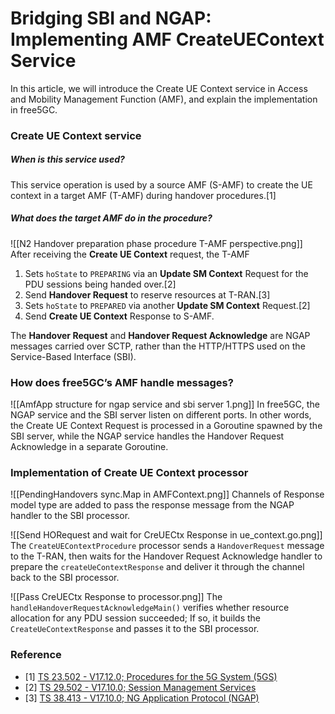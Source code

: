# Bridging SBI and NGAP: Implementing AMF CreateUEContext Service
In this article, we will introduce the Create UE Context service in Access and Mobility Management Function (AMF), and explain the implementation in free5GC.

### Create UE Context service
##### When is this service used?
This service operation is used by a source AMF (S-AMF) to create the UE context in a target AMF (T-AMF) during handover procedures.\[1]

##### What does the target AMF do in the procedure?
![[N2 Handover preparation phase procedure T-AMF perspective.png]]
After receiving the **Create UE Context** request, the T-AMF
1. Sets `hoState` to `PREPARING` via an **Update SM Context** Request for the PDU sessions being handed over.\[2]
2. Send **Handover Request** to reserve resources at T-RAN.\[3]
3. Sets `hoState` to `PREPARED` via another **Update SM Context** Request.\[2]
4. Send **Create UE Context** Response to S-AMF.

The **Handover Request** and **Handover Request Acknowledge** are NGAP messages carried over SCTP, rather than the HTTP/HTTPS used on the Service-Based Interface (SBI).

### How does free5GC’s AMF handle messages?
![[AmfApp structure for ngap service and sbi server 1.png]]
In free5GC, the NGAP service and the SBI server listen on different ports. In other words, the Create UE Context Request is processed in a Goroutine spawned by the SBI server, while the NGAP service handles the Handover Request Acknowledge in a separate Goroutine.

### Implementation of Create UE Context processor
![[PendingHandovers sync.Map in AMFContext.png]]
Channels of Response model type are added to pass the response message from the NGAP handler to the SBI processor.

![[Send HORequest and wait for CreUECtx Response in ue_context.go.png]]
The `CreateUEContextProcedure` processor sends a `HandoverRequest` message to the T-RAN, then waits for the Handover Request Acknowledge handler to prepare the `createUeContextResponse` and deliver it through the channel back to the SBI processor.

![[Pass CreUECtx Response to processor.png]]
The `handleHandoverRequestAcknowledgeMain()` verifies whether resource allocation for any PDU session succeeded; If so, it builds the `CreateUeContextResponse` and passes it to the SBI processor.

### Reference
- \[1\] [TS 23.502 - V17.12.0; Procedures for the 5G System (5GS)](https://www.etsi.org/deliver/etsi_ts/123500_123599/123502/17.12.00_60/ts_123502v171200p.pdf) 
- \[2\] [TS 29.502 - V17.10.0; Session Management Services](https://www.etsi.org/deliver/etsi_ts/129500_129599/129502/17.10.00_60/ts_129502v171000p.pdf) 
- \[3\] [TS 38.413 - V17.10.0; NG Application Protocol (NGAP)](https://www.etsi.org/deliver/etsi_ts/138400_138499/138413/17.10.00_60/ts_138413v171000p.pdf) 
